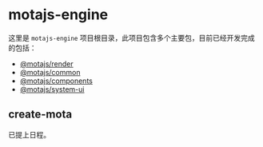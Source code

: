 # motajs-engine

这里是 `motajs-engine` 项目根目录，此项目包含多个主要包，目前已经开发完成的包括：

-   [@motajs/render](http://mota.pw/motajs-engine/guide/render.html)
-   [@motajs/common](http://mota.pw/motajs-engine/api/motajs-common/index.html)
-   [@motajs/components](http://mota.pw/motajs-engine/api/motajs-components/index.html)
-   [@motajs/system-ui](http://mota.pw/motajs-engine/api/ui-system.html)

## create-mota

已提上日程。
